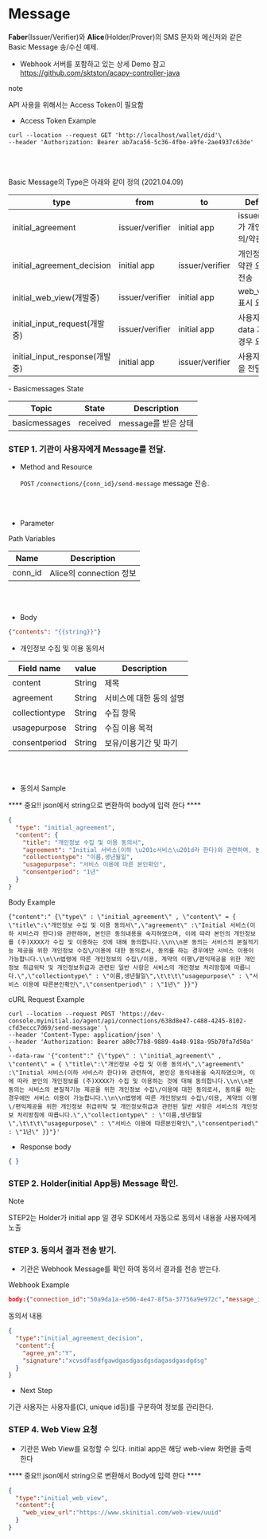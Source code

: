 Message
================

**Faber**(Issuer/Verifier)와 **Alice**(Holder/Prover)의 SMS 문자와 메신저와 같은 Basic Message 송/수신 예제.

- Webhook 서버를 포함하고 있는 상세 Demo 참고 <https://github.com/sktston/acapy-controller-java>

<div class="admonition note">
<p class="admonition-title">note</p>
<p> API 사용을 위해서는 Access Token이 필요함 </p>
</div>

- Access Token Example
```
curl --location --request GET 'http://localhost/wallet/did'\
--header 'Authorization: Bearer ab7aca56-5c36-4fbe-a9fe-2ae4937c63de'
```

<br><br>

Basic Message의 Type은 아래와 같이 정의 (2021.04.09)

type | from | to | Definition
--- | ---| ---| ---
initial_agreement |	issuer/verifier	| initial app | issuer/verifier가 개인정보동의/약관 요청
initial_agreement_decision	| initial app |	issuer/verifier	| 개인정보동의/약관 요청 결과 전송
initial_web_view(개발중) | issuer/verifier	| initial app |	web_view url 표시 요청
initial_input_request(개발중) | issuer/verifier	| initial app |	사용자 입력 data 가 필요할 경우 요청 
initial_input_response(개발중) | initial app | issuer/verifier |	사용자 입력 값을 전달

<p></p>
- Basicmessages State

Topic | State | Description
--- | --- | ---
basicmessages | received | message를 받은 상태 

<p></p>

### STEP 1. 기관이 사용자에게 Message를 전달. 

* Method and Resource

    `POST` `/connections/{conn_id}/send-message` message 전송.   

<br><br>
* Parameter

Path Variables

Name | Description
--- | ---
conn_id | Alice의 connection 정보

<br><br>
* Body
```json
{"contents": "{{string}}"}
```
 
<p></p>

* 개인정보 수집 및 이용 동의서 

Field name | value | Description
--- | --- | --- 
content | String | 제목
agreement | String | 서비스에 대한 동의 설명
collectiontype | String | 수집 항목
usagepurpose | String | 수집 이용 목적
consentperiod | String | 보유/이용기간 및 파기 

<br><br>

* 동의서 Sample

**** 중요!! json에서 string으로 변환하여 body에 입력 한다 ****

```json
{
  "type": "initial_agreement",
  "content": {
    "title": "개인정보 수집 및 이용 동의서",
    "agreement": "Initial 서비스(이하 \u201c서비스\u201d라 한다)와 관련하여, 본인은 동의내용을 숙지하였으며, 이에 따라 본인의 개인정보를 (주)XXXX가 수집 및 이용하는 것에 대해 동의합니다.\n\n본 동의는 서비스의 본질적 기능 제공을 위한 개인정보 수집/이용에 대한 동의로서, 동의를 하는 경우에만 서비스 이용이 가능합니다.\n\n법령에 따른 개인정보의 수집/이용, 계약의 이행/편익제공을 위한 개인정보 취급위탁 및 개인정보 취급과 관련된 일반 사항은 서비스의 개인정보 처리방침에 따릅니다.",
    "collectiontype": "이름,생년월일",
    "usagepurpose": "서비스 이용에 따른 본인확인",
    "consentperiod": "1년"
  }
}
```

Body Example
```
{"content":" {\"type\" : \"initial_agreement\" , \"content\" = { \"title\":\"개인정보 수집 및 이용 동의서\",\"agreement\" :\"Initial 서비스(이하 서비스라 한다)와 관련하여, 본인은 동의내용을 숙지하였으며, 이에 따라 본인의 개인정보를 (주)XXXX가 수집 및 이용하는 것에 대해 동의합니다.\\n\\n본 동의는 서비스의 본질적기능 제공을 위한 개인정보 수집\/이용에 대한 동의로서, 동의를 하는 경우에만 서비스 이용이 가능합니다.\\n\\n법령에 따른 개인정보의 수집\/이용, 계약의 이행\/편익제공을 위한 개인정보 취급위탁 및 개인정보취급과 관련된 일반 사항은 서비스의 개인정보 처리방침에 따릅니다.\",\"collectiontype\" : \"이름,생년월일\",\t\t\t\"usagepurpose\" : \"서비스 이용에 따른본인확인\",\"consentperiod\" : \"1년\" }}"}
```


cURL Request Example

```
curl --location --request POST 'https://dev-console.myinitial.io/agent/api/connections/638d8e47-c488-4245-8102-cfd3eccc7d69/send-message' \
--header 'Content-Type: application/json' \
--header 'Authorization: Bearer a80c77b8-9889-4a48-918a-95b70fa7d50a' \
--data-raw '{"content":" {\"type\" : \"initial_agreement\" , \"content\" = { \"title\":\"개인정보 수집 및 이용 동의서\",\"agreement\" :\"Initial 서비스(이하 서비스라 한다)와 관련하여, 본인은 동의내용을 숙지하였으며, 이에 따라 본인의 개인정보를 (주)XXXX가 수집 및 이용하는 것에 대해 동의합니다.\\n\\n본 동의는 서비스의 본질적기능 제공을 위한 개인정보 수집\/이용에 대한 동의로서, 동의를 하는 경우에만 서비스 이용이 가능합니다.\\n\\n법령에 따른 개인정보의 수집\/이용, 계약의 이행\/편익제공을 위한 개인정보 취급위탁 및 개인정보취급과 관련된 일반 사항은 서비스의 개인정보 처리방침에 따릅니다.\",\"collectiontype\" : \"이름,생년월일\",\t\t\t\"usagepurpose\" : \"서비스 이용에 따른본인확인\",\"consentperiod\" : \"1년\" }}"}'
```


<p></p>
 
   * Response body
```json
{ }
```

<p></p>



### STEP 2. Holder(initial App등) Message 확인.

<div class="admonition Note">
<p class="admonition-title">Note</p>
<p> STEP2는 Holder가 initial app 일 경우 SDK에서 자동으로 동의서 내용을 사용자에게 노출 </p>
</div>



### STEP 3. 동의서 결과 전송 받기.

- 기관은 Webhook Message를 확인 하여 동의서 결과를 전송 받는다.

Webhook Example 

```json
body:{"connection_id":"50a9da1a-e506-4e47-8f5a-37756a9e972c","message_id":"ac706983-3089-4604-926f-7fbb99f82452","content":"{\"type\":\"initial_agreement_decision\",\"content\":{\"agree_yn\":\"Y\"}}","state":"received","sent_time":"2021-05-18T10:10:58.399","locale":"en","topic":"basicmessages"}
```

동의서 내용
```json
{
  "type":"initial_agreement_decision",
  "content":{
    "agree_yn":"Y",
    "signature":"xcvsdfasdfgawdgasdgasdgsdagasdgasdgdsg"
  }
}
```

* Next Step

기관 사용자는 사용자를(CI, unique id등)를 구분하여 정보를 관리한다. 


### STEP 4. Web View 요청

- 기관은 Web View를 요청할 수 있다. initial app은 해당 web-view 화면을 출력 한다

**** 중요!! json에서 string으로 변환해서 Body에 입력 한다 ****

```json
{
  "type":"initial_web_view",
  "content":{
    "web_view_url":"https://www.skinitial.com/web-view/uuid"
  }
}
```
